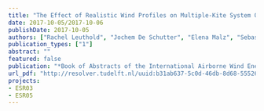 ```yaml
---
title: "The Effect of Realistic Wind Profiles on Multiple-Kite System Optimal Control"
date: 2017-10-05/2017-10-06
publishDate: 2017-10-05
authors: ["Rachel Leuthold", "Jochem De Schutter", "Elena Malz", "Sebastien Gros", "Moritz Diehl"]
publication_types: ["1"]
abstract: ""
featured: false
publication: "*Book of Abstracts of the International Airborne Wind Energy Conference (AWEC 2017)*"
url_pdf: "http://resolver.tudelft.nl/uuid:b31ab637-5c0d-46db-8d68-55526d5396f0"
projects:
- ESR03
- ESR05
---
```


